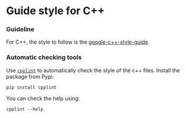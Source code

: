 # Guide style for C++

### Guideline

For C++, the style to follow is the [google-c++-style-guide](
https://google.github.io/styleguide/cppguide.html).

### Automatic checking tools

Use [`cpplint`](https://pypi.python.org/pypi/cpplint) to automatically check the
style of the c++ files. Install the package from Pypi:

```
pip install cpplint
```

You can check the help using:

```
cpplint --help
```
